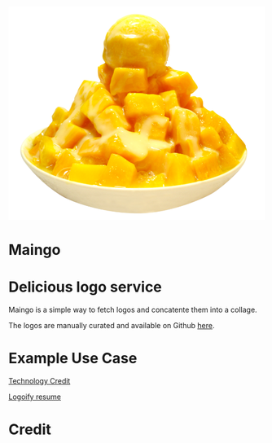![logo](logo.png)

# Maingo
Delicious logo service
===

Maingo is a simple way to fetch logos and concatente them into a collage.

The logos are manually curated and available on Github [here](https://github.com/moo-mou/logo).

Example Use Case
===
[ Technology Credit ]()


[ Logoify resume ]()

Credit
==

